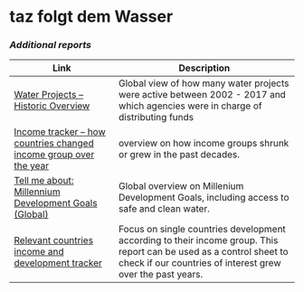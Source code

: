 # **taz folgt dem Wasser**
### *Additional reports*

Link | Description
-----|------------
[Water Projects – Historic Overview](https://observablehq.com/@nomore-ginger/mln-germany-allocated-to-other-countries-for-water-related) | Global view of how many water projects were active between 2002 - 2017 and which agencies were in charge of distributing funds
[Income tracker – how countries changed income group over the year]() | overview on how income groups shrunk or grew in the past decades.
[Tell me about: Millennium Development Goals (Global)](https://observablehq.com/@nomore-ginger/water-access-report?collection=@nomore-ginger/taz-fhp-reports) | Global overview on Millenium Development Goals, including access to safe and clean water.
[Relevant countries income and development tracker](https://observablehq.com/@nomore-ginger/income-tracker)| Focus on single countries development according to their income group. This report can be used as a control sheet to check if our countries of interest grew over the past years.
